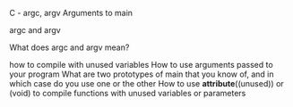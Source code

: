 C - argc, argv
Arguments to main

argc and argv

What does argc and argv mean?

how to compile with unused variables
How to use arguments passed to your program
What are two prototypes of main that you know of, and in which case do you use one or the other
How to use __attribute__((unused)) or (void) to compile functions with unused variables or parameters
